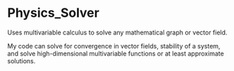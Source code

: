 # Physics_Solver
Uses multivariable calculus to solve any mathematical graph or vector field.

My code can solve for convergence in vector fields, stability of a system, and solve high-dimensional multivariable functions or at least approximate solutions.
